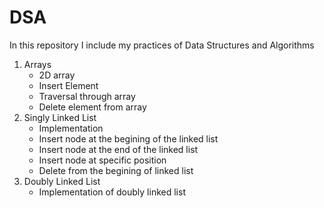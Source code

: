 # DSA

In this repository I include my practices of Data Structures and Algorithms
1. Arrays
     - 2D array
     - Insert Element
     - Traversal through array
     - Delete element from array
2. Singly Linked List
     - Implementation
     - Insert node at the begining of the linked list
     - Insert node at the end of the linked list
     - Insert node at specific position
     - Delete from the begining of linked list
3. Doubly Linked List
     - Implementation of doubly linked list
